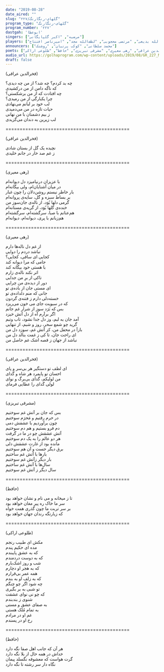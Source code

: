 ```yaml
---
date: "2019-08-28"
date_aired: ""
slug: "گلهای-رنگارنگ/۲۲۷"
program_type: "گلهای-رنگارنگ"
program_number: '۲۲۷'
dastgah: 'ابوعطا'
singers: ["مرضیه", "اکبر گلپایگانی"]
players: ["حبیب‌الله بدیعی", "مرتضی محجوبی", "لطف‌الله مجد", "امیرناصر افتتاح"]
announcers: ["محمد سلطانی", "کوکب پرنیان", "روشنک"]
poets: ["فخرالدین عراقی", "رهی معیری", "مشرقی تبریزی", "حافظ", "طلوعی اراکی"]
audio_url: https://golhaprogram.com/wp-content/uploads/2019/08/GR_227_Marzieh_Golpa.mp3
draft: false
---
```


(فخرالدین عراقی)  

چه بد کردم؟ چه شد؟ از من چه دیدی؟  
که ناگه دامن از من درکشیدی  
چه افتادت که از من برشکستی؟  
چرا یکبارگی از من رمیدی؟  
لب خود بر لبانم می‌نهادی  
حیات تازه در من می‌دمیدی  
ز بیم دشمنان با من نهانی  
لب زیرین به دندان می‌گزیدی  

============================================  

(فخرالدین عراقی)  

نچيده يک گل از بستان شادی  
ز غم صد خار در جانم خليدی  

============================================  

(رهی معیری)  

با عزیزان درنیامیزد دل دیوانه‌ام  
در میان آشنایان‌ام، ولی بیگانه‌ام  
بار خاطر نیستم روشن‌دلان را چون غبار  
بر بساط سبزه و گل، سایه‌ی پروانه‌ام  
گرمی دلها بُوَد، از ناله‌ی جان‌سوز من  
خنده‌ی گلها بُوَد، از گریه‌ی مستانه‌ام  
هم‌عنانم با صبا، سرگشته‌ام، سرگشته‌ام  
هم‌زبانم با پری، دیوانه‌ام، دیوانه‌ام  

============================================  

(رهی معیری)  

از غم دل ناله‌ها دارم  
نباشد دردم را دوایی  
کجایی ای ساقی، کجایی؟  
جامی که مرا دیوانه کند  
با هستی خود بیگانه کند  
اثر نکند ناله‌ی زارم  
تاکی از برِ من جدایی  
دور از دیده‌ی من چرایی  
ای مستی جان از باده‌ی تو  
جانی که منم دلداده‌ی تو  
خسته‌دلی دارم ز فتنه‌ی گردون  
که در سبویت جای می خون می‌ریزد  
بس که بَرَد سوز از شرار غم جانم  
اگر بر‌آرم آه از دل آتش خیزد  
آمد جان به لبم، وز دل جدا نشود، تاب وتبم  
گرید چو شمع سحر، روز و شبم، از تنهایی  
بازآ در محفل من، کز آتش غم، سوزد دل من  
ای راحت جان، تا کی ز غمت بنالد دل من  
نباشد از جهان ز قصه اشک غم حاصل من  

============================================  

(فخرالدین عراقی)  

ای لطف تو دستگیر هر بی‌سر و پای  
احسان تو پایمرد هر شاه و گدای  
من لولیکم، گدای بی‌برگ و نوای  
لولی گدای را عطایی فرمای  

============================================  

(مشرقی تبریزی)  

بس که جان بر آتش غم سوختیم  
در حرم رفتیم و مَحرَم سوختیم  
چون برآوردیم با عشقش دمی  
دم فرو بستیم و هم دم سوختیم  
آتش عشقش چو در ما در گرفت  
هر دو عالم را به یک دم سوختیم  
مانده بود از غارت عشقش دلی  
برق دیگر جست و آن هم سوختیم  
بارها با آتش غم ساختیم  
بار دیگر زآتش غم سوختیم  
سال‌ها با آتش غم ساختیم  
سال دیگر ز آتش غم سوختیم  

============================================  

(حافظ)  

تا ز میخانه و می نام و نشان خواهد بود  
سر ما خاک ره پیر مغان خواهد بود  
بر سر تربت ما چون گذری همت خواه  
که زیارتگه رندان جهان خواهد بود  

============================================  

(طلوعی اراکی)  

مکش ای طبیب رنجم  
مده ای حکیم پندم  
که به عشق پایبندم  
که به دوست دردمندم  
شب و روز اشک‌بارم  
که به هجر او دچارم  
همه عمر بی‌قرارم  
که به زلف او به بندم  
چه شود اگر چو چنگم  
تو شبی به بر بگیری  
که چو نی نوای عشقت  
شنوی ز بند‌بندم  
به صفای عشق و مستی  
به تمام مُلک هستی  
غم او در مرادم  
رخ او در پسندم  

============================================  

(حافظ)  

هر آن که جانب اهل صفا نگه دارد  
خداش در همه حال از بلا نگه دارد  
گرت هواست که معشوقه نگسلد پیمان  
نگاه دار سر رشته تا نگه دارد  
